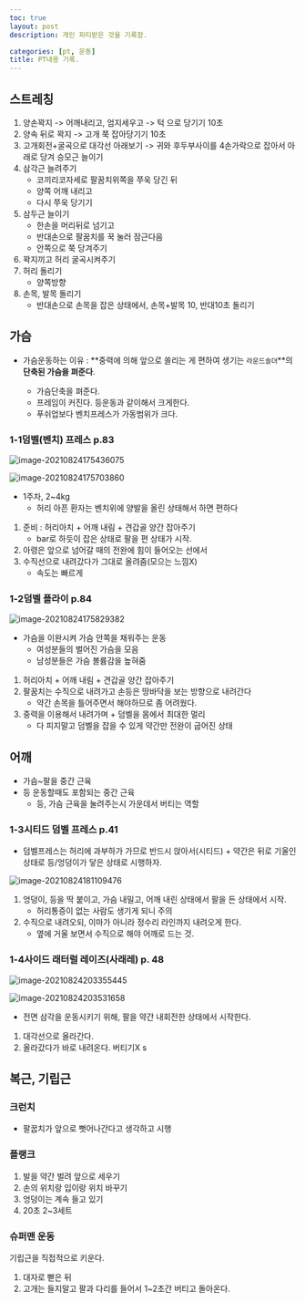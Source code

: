 ```yaml
---
toc: true
layout: post
description: 개인 피티받은 것을 기록함.

categories: [pt, 운동]
title: PT내용 기록.
---
```




## 스트레칭

1. 양손꽉지 -> 어깨내리고, 엄지세우고 -> 턱 으로 당기기 10초
2. 양속 뒤로 꽉지 -> 고개 쭉 잡아당기기 10초
3. 고개회전+굴곡으로 대각선 아래보기 -> 귀와 후두부사이를 4손가락으로 잡아서 아래로 당겨 승모근 늘이기
4. 삼각근 늘려주기
   - 코끼리코자세로 팔꿈치위쪽을 쭈욱 당긴 뒤
   - 양쪽 어깨 내리고
   - 다시 쭈욱 당기기
5. 삼두근 늘이기
   - 한손을 머리뒤로 넘기고
   - 반대손으로 팔꿈치를 꾹 눌러 잠근다음
   - 안쪽으로 쭉 당겨주기
6. 꽉지끼고 허리 굴곡시켜주기
7. 허리 돌리기
   - 양쪽방향
8. 손목, 발목 돌리기
   - 반대손으로 손목을 잡은 상태에서, 손목+발목 10, 반대10초 돌리기



## 가슴

- 가슴운동하는 이유 :  **중력에 의해 앞으로 쏠리는 게 편하여 생기는 `라운드솔뎌`**의 **단축된 가슴을 펴준다**.

  - 가슴단축을 펴준다.
  - 프레임이 커진다. 등운동과 같이해서 크게한다.
  - 푸쉬업보다 벤치프레스가 가동범위가 크다.

  

### 1-1덤벨(벤치) 프레스 p.83

![image-20210824175436075](https://raw.githubusercontent.com/is3js/screenshots/main/image-20210824175436075.png)

![image-20210824175703860](https://raw.githubusercontent.com/is3js/screenshots/main/image-20210824175703860.png)

- 1주차, 2~4kg
  - 허리 아픈 환자는 벤치위에 양발을 올린 상태해서 하면 편하다



1. 준비 : 허리아치 + 어깨 내림 + 견갑골 양간 잡아주기 
   - bar로 하듯이 잡은 상태로 팔을 편 상태가 시작.
2. 아령은 앞으로 넘어갈 때의 전완에 힘이 들어오는 선에서
3. 수직선으로 내려갔다가 그대로 올려줌(모으는 느낌X)
   - 속도는 빠르게





### 1-2덤벨 플라이 p.84

![image-20210824175829382](https://raw.githubusercontent.com/is3js/screenshots/main/image-20210824175829382.png)

- 가슴을 이완시켜 가슴 안쪽을 채워주는 운동
  - 여성분들의 벌어진 가슴을 모음
  - 남성분들은 가슴 볼륨감을 높혀줌



1. 허리아치 + 어깨 내림 + 견갑골 양간 잡아주기 
2. 팔꿈치는 수직으로 내려가고
   손등은 땅바닥을 보는 방향으로 내려간다
   - 약간 손목을 틀어주면서 해야하므로 좀 어려웠다.
3. 중력을 이용해서 내려가며 + 덤벨을 몸에서 최대한 멀리
   - 다 피지말고 덤벨을 잡을 수 있게 약간만 전완이 굽어진 상태









## 어깨

- 가슴~팔을 중간 근육
- 등 운동할때도 포함되는 중간 근육
  - 등, 가슴 근육을 눌려주는시 가운데서 버티는 역할



### 1-3시티드 덤벨 프레스 p.41

- 덤벨프레스는 허리에 과부하가 가므로 반드시 앉아서(시티드) + 약간은 뒤로 기울인 상태로 등/엉덩이가 닿은 상태로 시행하자.

![image-20210824181109476](https://raw.githubusercontent.com/is3js/screenshots/main/image-20210824181109476.png)

1. 엉덩이, 등을  딱 붙이고, 가슴 내밀고, 어깨 내린 상태에서 
   팔을 든 상태에서 시작.
   - 허리통증이 없는 사람도 생기게 되니 주의
2. 수직으로 내려오되, 이마가 아니라 정수리 라인까지 내려오게 한다.
   - 옆에 거울 보면서 수직으로 해야 어깨로 드는 것.







### 1-4사이드 래터럴 레이즈(사래레) p. 48

![image-20210824203355445](https://raw.githubusercontent.com/is3js/screenshots/main/image-20210824203355445.png)

![image-20210824203531658](https://raw.githubusercontent.com/is3js/screenshots/main/image-20210824203531658.png)

- 전면 삼각을 운동시키기 위해, 팔을 약간 내회전한 상태에서 시작한다.

1. 대각선으로 올라간다.
2. 올라갔다가 바로 내려온다. 버티기X s





## 복근, 기립근

### 크런치

- 팔꿉치가 앞으로 뻣어나간다고 생각하고 시행



### 플랭크

1. 발을 약간 벌려 앞으로 세우기
2. 손의 위치랑 입이랑 위치 바꾸기
3. 엉덩이는 계속 들고 있기
4. 20초 2~3세트



### 슈퍼맨 운동

기립근을 직접적으로 키운다.

1. 대자로 뻗은 뒤
2. 고개는 들지말고 팔과 다리를 들어서 1~2초간 버티고 돌아온다.







